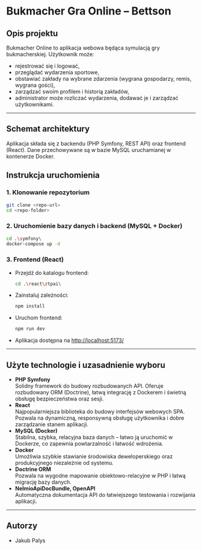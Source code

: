 # Bukmacher Gra Online – Bettson

## Opis projektu

Bukmacher Online to aplikacja webowa będąca symulacją gry bukmacherskiej. Użytkownik może:
- rejestrować się i logować,
- przeglądać wydarzenia sportowe,
- obstawiać zakłady na wybrane zdarzenia (wygrana gospodarzy, remis, wygrana gości),
- zarządzać swoim profilem i historią zakładów,
- administrator może rozliczać wydarzenia, dodawać je i zarządzać użytkownikami.

---

## Schemat architektury

Aplikacja składa się z backendu (PHP Symfony, REST API) oraz frontend (React). Dane przechowywane są w bazie MySQL uruchamianej w kontenerze Docker.

## Instrukcja uruchomienia

### 1. Klonowanie repozytorium

```sh
git clone <repo-url>
cd <repo-folder>
```

### 2. Uruchomienie bazy danych i backend (MySQL + Docker)

```sh
cd .\symfony\
docker-compose up -d
```

### 3. Frontend (React)

- Przejdź do katalogu frontend:
    ```sh
    cd .\react\ztpai\
    ```
- Zainstaluj zależności:
    ```sh
    npm install
    ```
- Uruchom frontend:
    ```sh
    npm run dev
    ```
- Aplikacja dostępna na [http://localhost:5173/](http://localhost:5173/)

---

## Użyte technologie i uzasadnienie wyboru

- **PHP Symfony**  
  Solidny framework do budowy rozbudowanych API. Oferuje rozbudowany ORM (Doctrine), łatwą integrację z Dockerem i świetną obsługę bezpieczeństwa oraz sesji.
- **React**  
  Najpopularniejsza biblioteka do budowy interfejsów webowych SPA. Pozwala na dynamiczną, responsywną obsługę użytkownika i dobre zarządzanie stanem aplikacji.
- **MySQL (Docker)**  
  Stabilna, szybka, relacyjna baza danych – łatwo ją uruchomić w Dockerze, co zapewnia powtarzalność i łatwość wdrożenia.
- **Docker**  
  Umożliwia szybkie stawianie środowiska deweloperskiego oraz produkcyjnego niezależnie od systemu.
- **Doctrine ORM**  
  Pozwala na wygodne mapowanie obiektowo-relacyjne w PHP i łatwą migrację bazy danych.
- **NelmioApiDocBundle, OpenAPI**  
  Automatyczna dokumentacja API do łatwiejszego testowania i rozwijania aplikacji.

---

## Autorzy

- Jakub Palys

